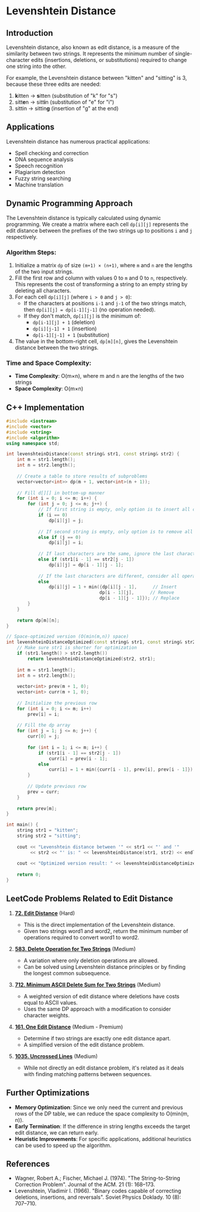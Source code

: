 # Levenshtein Distance

## Introduction

Levenshtein distance, also known as edit distance, is a measure of the similarity between two strings. It represents the minimum number of single-character edits (insertions, deletions, or substitutions) required to change one string into the other.

For example, the Levenshtein distance between "kitten" and "sitting" is 3, because these three edits are needed:
1. **k**itten → **s**itten (substitution of "k" for "s")
2. sitt**e**n → sitt**i**n (substitution of "e" for "i")
3. sittin → sittin**g** (insertion of "g" at the end)

## Applications

Levenshtein distance has numerous practical applications:
- Spell checking and correction
- DNA sequence analysis
- Speech recognition
- Plagiarism detection
- Fuzzy string searching
- Machine translation

## Dynamic Programming Approach

The Levenshtein distance is typically calculated using dynamic programming. We create a matrix where each cell `dp[i][j]` represents the edit distance between the prefixes of the two strings up to positions `i` and `j` respectively.

### Algorithm Steps:

1. Initialize a matrix `dp` of size `(m+1) × (n+1)`, where `m` and `n` are the lengths of the two input strings.
2. Fill the first row and column with values 0 to `m` and 0 to `n`, respectively. This represents the cost of transforming a string to an empty string by deleting all characters.
3. For each cell `dp[i][j]` (where `i > 0` and `j > 0`):
   - If the characters at positions `i-1` and `j-1` of the two strings match, then `dp[i][j] = dp[i-1][j-1]` (no operation needed).
   - If they don't match, `dp[i][j]` is the minimum of:
     - `dp[i-1][j] + 1` (deletion)
     - `dp[i][j-1] + 1` (insertion)
     - `dp[i-1][j-1] + 1` (substitution)
4. The value in the bottom-right cell, `dp[m][n]`, gives the Levenshtein distance between the two strings.

### Time and Space Complexity:
- **Time Complexity**: O(m×n), where m and n are the lengths of the two strings
- **Space Complexity**: O(m×n)

## C++ Implementation

```cpp
#include <iostream>
#include <vector>
#include <string>
#include <algorithm>
using namespace std;

int levenshteinDistance(const string& str1, const string& str2) {
    int m = str1.length();
    int n = str2.length();
    
    // Create a table to store results of subproblems
    vector<vector<int>> dp(m + 1, vector<int>(n + 1));
    
    // Fill d[][] in bottom-up manner
    for (int i = 0; i <= m; i++) {
        for (int j = 0; j <= n; j++) {
            // If first string is empty, only option is to insert all characters of second string
            if (i == 0)
                dp[i][j] = j;
            
            // If second string is empty, only option is to remove all characters of first string
            else if (j == 0)
                dp[i][j] = i;
            
            // If last characters are the same, ignore the last character and recur for remaining string
            else if (str1[i - 1] == str2[j - 1])
                dp[i][j] = dp[i - 1][j - 1];
            
            // If the last characters are different, consider all operations (insert, remove, replace)
            else
                dp[i][j] = 1 + min({dp[i][j - 1],      // Insert
                                   dp[i - 1][j],      // Remove
                                   dp[i - 1][j - 1]}); // Replace
        }
    }
    
    return dp[m][n];
}

// Space-optimized version (O(min(m,n)) space)
int levenshteinDistanceOptimized(const string& str1, const string& str2) {
    // Make sure str1 is shorter for optimization
    if (str1.length() > str2.length())
        return levenshteinDistanceOptimized(str2, str1);
    
    int m = str1.length();
    int n = str2.length();
    
    vector<int> prev(m + 1, 0);
    vector<int> curr(m + 1, 0);
    
    // Initialize the previous row
    for (int i = 0; i <= m; i++)
        prev[i] = i;
    
    // Fill the dp array
    for (int j = 1; j <= n; j++) {
        curr[0] = j;
        
        for (int i = 1; i <= m; i++) {
            if (str1[i - 1] == str2[j - 1])
                curr[i] = prev[i - 1];
            else
                curr[i] = 1 + min({curr[i - 1], prev[i], prev[i - 1]});
        }
        
        // Update previous row
        prev = curr;
    }
    
    return prev[m];
}

int main() {
    string str1 = "kitten";
    string str2 = "sitting";
    
    cout << "Levenshtein distance between '" << str1 << "' and '" 
         << str2 << "' is: " << levenshteinDistance(str1, str2) << endl;
    
    cout << "Optimized version result: " << levenshteinDistanceOptimized(str1, str2) << endl;
    
    return 0;
}
```

## LeetCode Problems Related to Edit Distance

1. **[72. Edit Distance](https://leetcode.com/problems/edit-distance/)** (Hard)
   - This is the direct implementation of the Levenshtein distance.
   - Given two strings word1 and word2, return the minimum number of operations required to convert word1 to word2.

2. **[583. Delete Operation for Two Strings](https://leetcode.com/problems/delete-operation-for-two-strings/)** (Medium)
   - A variation where only deletion operations are allowed.
   - Can be solved using Levenshtein distance principles or by finding the longest common subsequence.

3. **[712. Minimum ASCII Delete Sum for Two Strings](https://leetcode.com/problems/minimum-ascii-delete-sum-for-two-strings/)** (Medium)
   - A weighted version of edit distance where deletions have costs equal to ASCII values.
   - Uses the same DP approach with a modification to consider character weights.

4. **[161. One Edit Distance](https://leetcode.com/problems/one-edit-distance/)** (Medium - Premium)
   - Determine if two strings are exactly one edit distance apart.
   - A simplified version of the edit distance problem.

5. **[1035. Uncrossed Lines](https://leetcode.com/problems/uncrossed-lines/)** (Medium)
   - While not directly an edit distance problem, it's related as it deals with finding matching patterns between sequences.

## Further Optimizations

- **Memory Optimization**: Since we only need the current and previous rows of the DP table, we can reduce the space complexity to O(min(m, n)).
- **Early Termination**: If the difference in string lengths exceeds the target edit distance, we can return early.
- **Heuristic Improvements**: For specific applications, additional heuristics can be used to speed up the algorithm.

## References

- Wagner, Robert A.; Fischer, Michael J. (1974). "The String-to-String Correction Problem". Journal of the ACM. 21 (1): 168–173.
- Levenshtein, Vladimir I. (1966). "Binary codes capable of correcting deletions, insertions, and reversals". Soviet Physics Doklady. 10 (8): 707–710.
